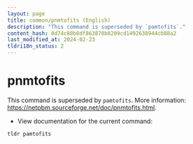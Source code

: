 ```yaml
---
layout: page
title: common/pnmtofits (English)
description: "This command is superseded by `pamtofits`."
content_hash: 0d74c88b8df863870b8209cd1492638944cb88a2
last_modified_at: 2024-02-23
tldri18n_status: 2
---
```

# pnmtofits

This command is superseded by `pamtofits`.
More information: <https://netpbm.sourceforge.net/doc/pnmtofits.html>.

- View documentation for the current command:

`tldr pamtofits`
